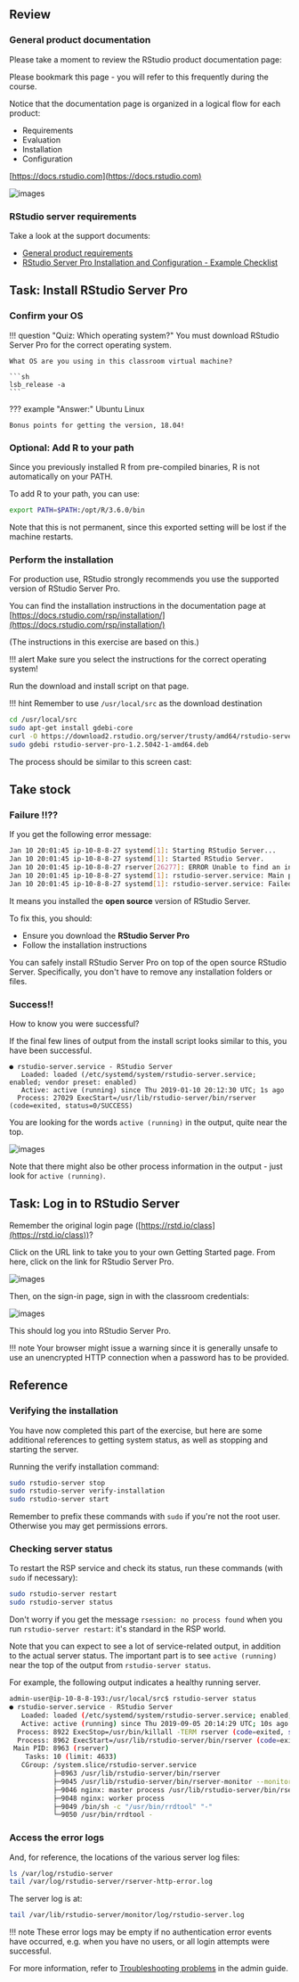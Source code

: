 
## Review

### General product documentation

Please take a moment to review the RStudio product documentation page:

Please bookmark this page - you will refer to this frequently during the course.

Notice that the documentation page is organized in a logical flow for each product:

* Requirements
* Evaluation
* Installation
* Configuration

[https://docs.rstudio.com](https://docs.rstudio.com)


![images](assets/docs-page.png)

### RStudio server requirements

Take a look at the support documents:

* [General product requirements](https://support.rstudio.com/hc/en-us/articles/360015177453-RStudio-professional-product-requirements)
* [RStudio Server Pro Installation and Configuration - Example Checklist](https://support.rstudio.com/hc/en-us/articles/360015079054-RStudio-Server-Pro-Installation-and-Configuration-Example-Checklist)


## Task: Install RStudio Server Pro

### Confirm your OS

!!! question "Quiz: Which operating system?"
    You must download RStudio Server Pro for the correct operating system.
    
    What OS are you using in this classroom virtual machine?
    
    ```sh
    lsb_release -a
    ```
??? example "Answer:"
    Ubuntu Linux
    
    Bonus points for getting the version, 18.04!



### Optional: Add R to  your path

Since you previously installed R from pre-compiled binaries, R is not automatically on your PATH.

To add R to your path, you can use:

```sh
export PATH=$PATH:/opt/R/3.6.0/bin
```

Note that this is not permanent, since this exported setting will be lost if the machine restarts.

### Perform the installation

For production use, RStudio strongly recommends you use the supported version of RStudio Server Pro.

You can find the installation instructions in the documentation page at [https://docs.rstudio.com/rsp/installation/](https://docs.rstudio.com/rsp/installation/)

(The instructions in this exercise are based on this.)

!!! alert 
    Make sure you select the instructions for the correct operating system!


Run the download and install script on that page.


!!! hint
    Remember to use `/usr/local/src` as the download destination


```bash
cd /usr/local/src
sudo apt-get install gdebi-core
curl -O https://download2.rstudio.org/server/trusty/amd64/rstudio-server-pro-1.2.5042-1-amd64.deb
sudo gdebi rstudio-server-pro-1.2.5042-1-amd64.deb
```


The process should be similar to this screen cast:

<asciinema-player src="../../asciicast/install_rsp.cast"></asciinema-player>


## Take stock

### Failure !!??

If you get the following error message:

```sh
Jan 10 20:01:45 ip-10-8-8-27 systemd[1]: Starting RStudio Server...
Jan 10 20:01:45 ip-10-8-8-27 systemd[1]: Started RStudio Server.
Jan 10 20:01:45 ip-10-8-8-27 rserver[26277]: ERROR Unable to find an installation of R on the system (which R did not return v.cpp:531
Jan 10 20:01:45 ip-10-8-8-27 systemd[1]: rstudio-server.service: Main process exited, code=exited, status=1/FAILURE
Jan 10 20:01:45 ip-10-8-8-27 systemd[1]: rstudio-server.service: Failed with result 'exit-code'.
```

It means you installed the **open source** version of RStudio Server.

To fix this, you should:

* Ensure you download the **RStudio Server Pro**
* Follow the installation instructions

You can safely install RStudio Server Pro on top of the open source RStudio Server.  Specifically, you don't have to remove any installation folders or files.


### Success!!

How to know you were successful?

If the final few lines of output from the install script looks similar to this, you have been successful.


```
● rstudio-server.service - RStudio Server
   Loaded: loaded (/etc/systemd/system/rstudio-server.service; enabled; vendor preset: enabled)
   Active: active (running) since Thu 2019-01-10 20:12:30 UTC; 1s ago
  Process: 27029 ExecStart=/usr/lib/rstudio-server/bin/rserver (code=exited, status=0/SUCCESS)
```

You are looking for the words `active (running)` in the output, quite near the top.

![images](assets/active-running.png)


Note that there might also be other process information in the output - just look for `active (running)`.



## Task: Log in to RStudio Server

Remember the original login page ([https://rstd.io/class](https://rstd.io/class))?

Click on the URL link to take you to your own Getting Started page.  From here, click on the link for RStudio Server Pro.

![images](assets/rsp-button.png)


Then, on the sign-in page, sign in with the classroom credentials:

![images](assets/sign-in.png)


This should log you into RStudio Server Pro.


!!! note
    Your browser might issue a warning since it is generally unsafe to use an unencrypted HTTP connection when a password has to be provided. 


## Reference

### Verifying the installation

You have now completed this part of the exercise, but here are some additional references to getting system status, as well as stopping and starting the server.

Running the verify installation command:

```sh
sudo rstudio-server stop
sudo rstudio-server verify-installation
sudo rstudio-server start
```

Remember to prefix these commands with `sudo` if you're not the root user.  Otherwise you may get permissions errors.

### Checking server status

To restart the RSP service and check its status, run these commands (with `sudo` if necessary):

```sh
sudo rstudio-server restart
sudo rstudio-server status
```

Don't worry if you get the message `rsession: no process found` when you run `rstudio-server restart`: it's standard in the RSP world.

Note that you can expect to see a lot of service-related output, in addition to the actual server status.  The important part is to see `active (running)` near the top of the output from `rstudio-server status`.

For example, the following output indicates a healthy running server.

```sh
admin-user@ip-10-8-8-193:/usr/local/src$ rstudio-server status
● rstudio-server.service - RStudio Server
   Loaded: loaded (/etc/systemd/system/rstudio-server.service; enabled; vendor preset: enabled)
   Active: active (running) since Thu 2019-09-05 20:14:29 UTC; 10s ago
  Process: 8922 ExecStop=/usr/bin/killall -TERM rserver (code=exited, status=0/SUCCESS)
  Process: 8962 ExecStart=/usr/lib/rstudio-server/bin/rserver (code=exited, status=0/SUCCESS)
 Main PID: 8963 (rserver)
    Tasks: 10 (limit: 4633)
   CGroup: /system.slice/rstudio-server.service
           ├─8963 /usr/lib/rstudio-server/bin/rserver
           ├─9045 /usr/lib/rstudio-server/bin/rserver-monitor --monitor-domain-socket /tmp/rstudio-rserver/rserver-monitor.socket --
           ├─9046 nginx: master process /usr/lib/rstudio-server/bin/rserver-http
           ├─9048 nginx: worker process
           ├─9049 /bin/sh -c "/usr/bin/rrdtool" "-"
           └─9050 /usr/bin/rrdtool -
```


### Access the error logs

And, for reference, the locations of the various server log files:

```sh
ls /var/log/rstudio-server
tail /var/log/rstudio-server/rserver-http-error.log
```

The server log is at:

```sh
tail /var/lib/rstudio-server/monitor/log/rstudio-server.log
```

!!! note
    These error logs may be empty if no authentication error events have occurred, e.g. when you have no users, or all login attempts were successful.

For more information, refer to [Troubleshooting problems](https://docs.rstudio.com/ide/server-pro/index.html#troubleshooting-problems) in the admin guide.
